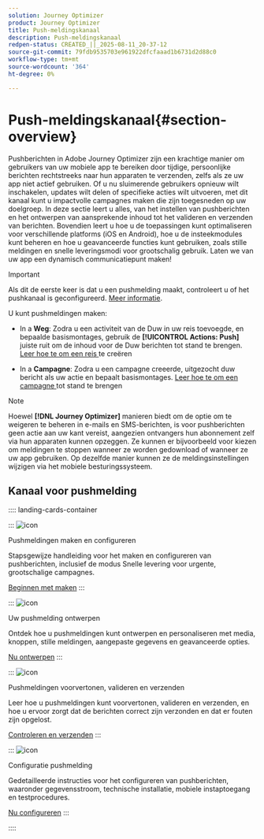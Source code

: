 ```yaml
---
solution: Journey Optimizer
product: Journey Optimizer
title: Push-meldingskanaal
description: Push-meldingskanaal
redpen-status: CREATED_||_2025-08-11_20-37-12
source-git-commit: 79fdb9535703e961922dfcfaaad1b6731d2d88c0
workflow-type: tm+mt
source-wordcount: '364'
ht-degree: 0%

---
```



# Push-meldingskanaal{#section-overview}

Pushberichten in Adobe Journey Optimizer zijn een krachtige manier om gebruikers van uw mobiele app te bereiken door tijdige, persoonlijke berichten rechtstreeks naar hun apparaten te verzenden, zelfs als ze uw app niet actief gebruiken. Of u nu sluimerende gebruikers opnieuw wilt inschakelen, updates wilt delen of specifieke acties wilt uitvoeren, met dit kanaal kunt u impactvolle campagnes maken die zijn toegesneden op uw doelgroep. In deze sectie leert u alles, van het instellen van pushberichten en het ontwerpen van aansprekende inhoud tot het valideren en verzenden van berichten. Bovendien leert u hoe u de toepassingen kunt optimaliseren voor verschillende platforms (iOS en Android), hoe u de insteekmodules kunt beheren en hoe u geavanceerde functies kunt gebruiken, zoals stille meldingen en snelle leveringsmodi voor grootschalig gebruik. Laten we van uw app een dynamisch communicatiepunt maken!

>[!IMPORTANT]
>
>Als dit de eerste keer is dat u een pushmelding maakt, controleert u of het pushkanaal is geconfigureerd. [Meer informatie](../using/push/push-configuration.md).


U kunt pushmeldingen maken:

* In a **Weg**: Zodra u een activiteit van de Duw in uw reis toevoegde, en bepaalde basismontages, gebruik de **[!UICONTROL Actions: Push]** juiste ruit om de inhoud voor de Duw berichten tot stand te brengen. [ Leer hoe te om een reis ](../using/building-journeys/journey-gs.md) te creëren

* In a **Campagne**: Zodra u een campagne creeerde, uitgezocht duw bericht als uw actie en bepaalt basismontages. [ Leer hoe te om een campagne ](../using/campaigns/create-campaign.md#configure) tot stand te brengen


>[!NOTE]
>
>Hoewel **[!DNL Journey Optimizer]** manieren biedt om de optie om te weigeren te beheren in e-mails en SMS-berichten, is voor pushberichten geen actie aan uw kant vereist, aangezien ontvangers hun abonnement zelf via hun apparaten kunnen opzeggen. Ze kunnen er bijvoorbeeld voor kiezen om meldingen te stoppen wanneer ze worden gedownload of wanneer ze uw app gebruiken. Op dezelfde manier kunnen ze de meldingsinstellingen wijzigen via het mobiele besturingssysteem.


## Kanaal voor pushmelding

:::: landing-cards-container

:::
![icon](https://cdn.experienceleague.adobe.com/icons/circle-play.svg?lang=nl-NL)

Pushmeldingen maken en configureren

Stapsgewijze handleiding voor het maken en configureren van pushberichten, inclusief de modus Snelle levering voor urgente, grootschalige campagnes.

[Beginnen met maken](../using/push/create-push.md)
:::

:::
![icon](https://cdn.experienceleague.adobe.com/icons/puzzle-piece.svg?lang=nl-NL)

Uw pushmelding ontwerpen

Ontdek hoe u pushmeldingen kunt ontwerpen en personaliseren met media, knoppen, stille meldingen, aangepaste gegevens en geavanceerde opties.

[Nu ontwerpen](../using/push/design-push.md)
:::

:::
![icon](https://cdn.experienceleague.adobe.com/icons/list-check.svg?lang=nl-NL)

Pushmeldingen voorvertonen, valideren en verzenden

Leer hoe u pushmeldingen kunt voorvertonen, valideren en verzenden, en hoe u ervoor zorgt dat de berichten correct zijn verzonden en dat er fouten zijn opgelost.

[Controleren en verzenden](../using/push/send-push.md)
:::

:::
![icon](https://cdn.experienceleague.adobe.com/icons/gear.svg?lang=nl-NL)

Configuratie pushmelding

Gedetailleerde instructies voor het configureren van pushberichten, waaronder gegevensstroom, technische installatie, mobiele instaptoegang en testprocedures.

[Nu configureren](../using/push/push-configuration.md)
:::

::::
